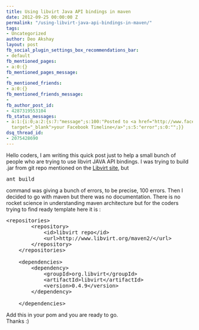 ```yaml
---
title: Using libvirt Java API bindings in maven
date: 2012-09-25 00:00:00 Z
permalink: "/using-libvirt-java-api-bindings-in-maven/"
tags:
- Uncategorized
author: Deo Akshay
layout: post
fb_social_plugin_settings_box_recommendations_bar:
- default
fb_mentioned_pages:
- a:0:{}
fb_mentioned_pages_message:
- 
fb_mentioned_friends:
- a:0:{}
fb_mentioned_friends_message:
- 
fb_author_post_id:
- 4287319553104
fb_status_messages:
- a:1:{i:0;a:2:{s:7:"message";s:100:"Posted to <a href="http://www.facebook.com/4287319553104"
  target="_blank">your Facebook Timeline</a>";s:5:"error";s:0:"";}}
dsq_thread_id:
- 2075428690
---
```


Hello coders, I am writing this quick post just to help a small bunch of people who are trying to use libvirt JAVA API bindings. I was trying to build .jar from git repo mentioned on the [Libvirt site][1], but

<pre>ant build</pre>

command was giving a bunch of errors, to be precise, 100 errors. Then I decided to go with maven but there was no documentation. There is no rocket science in understanding maven architecture but for the coders trying to find ready template here it is :

<pre>&lt;repositories>
        &lt;repository>
            &lt;id>libvirt repo&lt;/id>
            &lt;url>http://www.libvirt.org/maven2/&lt;/url>
        &lt;/repository>
    &lt;/repositories>

    &lt;dependencies>
        &lt;dependency>
            &lt;groupId>org.libvirt&lt;/groupId>
            &lt;artifactId>libvirt&lt;/artifactId>
            &lt;version>0.4.9&lt;/version>
        &lt;/dependency>

    &lt;/dependencies>
</pre>

Add this in your pom and you are ready to go.  
Thanks :)

[1]: http://libvirt.org/java.html
